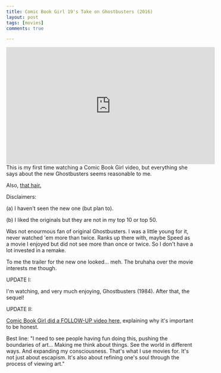 ```yaml
---
title: Comic Book Girl 19's Take on Ghostbusters (2016)
layout: post
tags: [movies]
comments: true

---
```


<iframe width="560" height="315" src="https://www.youtube.com/embed/lQIuTGfPHvA" frameborder="0" allowfullscreen></iframe> This is my first time watching a Comic Book Girl video, but everything she says about the new Ghostbusters seems reasonable to me. 

Also, [that hair.](https://www.youtube.com/watch?v=lQIuTGfPHvA)

Disclaimers: 

(a) I haven't seen the new one (but plan to). 

(b) I liked the originals but they are not in my top 10 or top 50. 

Was not enourmous fan of original Ghostbusters. I was a little young for it, never watched 'em more than twice. Ranks up there with, maybe Speed as a movie I enjoyed but did not see more than once or twice. So I don't have a lot invested in a remake. 

To me the trailer for the new one looked... meh. The bruhaha over the movie interests me though. 


UPDATE I: 

I'm watching, and very much enjoying, Ghostbusters (1984). After that, the sequel!


UPDATE II: 

[Comic Book Girl did a FOLLOW-UP video here,](https://www.youtube.com/watch?v=Sn_vAcFGTJU) explaining why it's important to be honest.

Best line: "I need to see people having fun doing this, pushing the boundaries of art... Making me think about things. See the world in different ways. And expanding my consciousness. That's what I use movies for. It's not just about escapism. It's also about refining one's soul through the process of viewing art."

